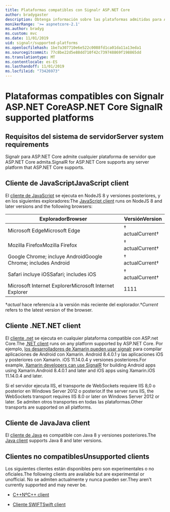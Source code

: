 ```yaml
---
title: Plataformas compatibles con Signalr ASP.NET Core
author: bradygaster
description: Obtenga información sobre las plataformas admitidas para ASP.NET Core Signalr.
monikerRange: '>= aspnetcore-2.1'
ms.author: bradyg
ms.custom: mvc
ms.date: 11/01/2019
uid: signalr/supported-platforms
ms.openlocfilehash: 1be7a307710e6e522c0088fd1ca01da11a13eda1
ms.sourcegitcommit: 77c8be22d5e88dd710f42c739748869f198865dd
ms.translationtype: MT
ms.contentlocale: es-ES
ms.lasthandoff: 11/01/2019
ms.locfileid: "73426973"
---
```

# <a name="aspnet-core-signalr-supported-platforms"></a><span data-ttu-id="40e39-103">Plataformas compatibles con Signalr ASP.NET Core</span><span class="sxs-lookup"><span data-stu-id="40e39-103">ASP.NET Core SignalR supported platforms</span></span>

## <a name="server-system-requirements"></a><span data-ttu-id="40e39-104">Requisitos del sistema de servidor</span><span class="sxs-lookup"><span data-stu-id="40e39-104">Server system requirements</span></span>

<span data-ttu-id="40e39-105">Signalr para ASP.NET Core admite cualquier plataforma de servidor que ASP.NET Core admita.</span><span class="sxs-lookup"><span data-stu-id="40e39-105">SignalR for ASP.NET Core supports any server platform that ASP.NET Core supports.</span></span>

## <a name="javascript-client"></a><span data-ttu-id="40e39-106">Cliente de JavaScript</span><span class="sxs-lookup"><span data-stu-id="40e39-106">JavaScript client</span></span>

<span data-ttu-id="40e39-107">El [cliente de JavaScript](https://www.npmjs.com/package/@aspnet/signalr) se ejecuta en NodeJS 8 y versiones posteriores, y en los siguientes exploradores:</span><span class="sxs-lookup"><span data-stu-id="40e39-107">The [JavaScript client](https://www.npmjs.com/package/@aspnet/signalr) runs on NodeJS 8 and later versions and the following browsers:</span></span>

| <span data-ttu-id="40e39-108">Explorador</span><span class="sxs-lookup"><span data-stu-id="40e39-108">Browser</span></span>                         | <span data-ttu-id="40e39-109">Versión</span><span class="sxs-lookup"><span data-stu-id="40e39-109">Version</span></span>         |
| ------------------------------- | --------------- |
| <span data-ttu-id="40e39-110">Microsoft Edge</span><span class="sxs-lookup"><span data-stu-id="40e39-110">Microsoft Edge</span></span>                  | <span data-ttu-id="40e39-111">&dagger; actual</span><span class="sxs-lookup"><span data-stu-id="40e39-111">Current&dagger;</span></span> |
| <span data-ttu-id="40e39-112">Mozilla Firefox</span><span class="sxs-lookup"><span data-stu-id="40e39-112">Mozilla Firefox</span></span>                 | <span data-ttu-id="40e39-113">&dagger; actual</span><span class="sxs-lookup"><span data-stu-id="40e39-113">Current&dagger;</span></span> |
| <span data-ttu-id="40e39-114">Google Chrome; incluye Android</span><span class="sxs-lookup"><span data-stu-id="40e39-114">Google Chrome; includes Android</span></span> | <span data-ttu-id="40e39-115">&dagger; actual</span><span class="sxs-lookup"><span data-stu-id="40e39-115">Current&dagger;</span></span> |
| <span data-ttu-id="40e39-116">Safari incluye iOS</span><span class="sxs-lookup"><span data-stu-id="40e39-116">Safari; includes iOS</span></span>            | <span data-ttu-id="40e39-117">&dagger; actual</span><span class="sxs-lookup"><span data-stu-id="40e39-117">Current&dagger;</span></span> |
| <span data-ttu-id="40e39-118">Microsoft Internet Explorer</span><span class="sxs-lookup"><span data-stu-id="40e39-118">Microsoft Internet Explorer</span></span>     | <span data-ttu-id="40e39-119">11</span><span class="sxs-lookup"><span data-stu-id="40e39-119">11</span></span>              |

<span data-ttu-id="40e39-120">&dagger;*actual* hace referencia a la versión más reciente del explorador.</span><span class="sxs-lookup"><span data-stu-id="40e39-120">&dagger;*Current* refers to the latest version of the browser.</span></span>

## <a name="net-client"></a><span data-ttu-id="40e39-121">Cliente .NET</span><span class="sxs-lookup"><span data-stu-id="40e39-121">.NET client</span></span>

<span data-ttu-id="40e39-122">El [cliente .net](https://www.nuget.org/packages/Microsoft.AspNetCore.SignalR/) se ejecuta en cualquier plataforma compatible con ASP.net Core.</span><span class="sxs-lookup"><span data-stu-id="40e39-122">The [.NET client](https://www.nuget.org/packages/Microsoft.AspNetCore.SignalR/) runs on any platform supported by ASP.NET Core.</span></span> <span data-ttu-id="40e39-123">Por ejemplo, [los desarrolladores de Xamarin pueden usar signalr](https://github.com/aspnet/Announcements/issues/305) para compilar aplicaciones de Android con Xamarin. Android 8.4.0.1 y las aplicaciones iOS y posteriores con Xamarin. iOS 11.14.0.4 y versiones posteriores.</span><span class="sxs-lookup"><span data-stu-id="40e39-123">For example, [Xamarin developers can use SignalR](https://github.com/aspnet/Announcements/issues/305) for building Android apps using Xamarin.Android 8.4.0.1 and later and iOS apps using Xamarin.iOS 11.14.0.4 and later.</span></span>

<span data-ttu-id="40e39-124">Si el servidor ejecuta IIS, el transporte de WebSockets requiere IIS 8,0 o posterior en Windows Server 2012 o posterior.</span><span class="sxs-lookup"><span data-stu-id="40e39-124">If the server runs IIS, the WebSockets transport requires IIS 8.0 or later on Windows Server 2012 or later.</span></span> <span data-ttu-id="40e39-125">Se admiten otros transportes en todas las plataformas.</span><span class="sxs-lookup"><span data-stu-id="40e39-125">Other transports are supported on all platforms.</span></span>

## <a name="java-client"></a><span data-ttu-id="40e39-126">Cliente de Java</span><span class="sxs-lookup"><span data-stu-id="40e39-126">Java client</span></span>

<span data-ttu-id="40e39-127">El [cliente de Java](https://search.maven.org/artifact/com.microsoft.aspnet/signalr) es compatible con Java 8 y versiones posteriores.</span><span class="sxs-lookup"><span data-stu-id="40e39-127">The [Java client](https://search.maven.org/artifact/com.microsoft.aspnet/signalr) supports Java 8 and later versions.</span></span>

## <a name="unsupported-clients"></a><span data-ttu-id="40e39-128">Clientes no compatibles</span><span class="sxs-lookup"><span data-stu-id="40e39-128">Unsupported clients</span></span>

<span data-ttu-id="40e39-129">Los siguientes clientes están disponibles pero son experimentales o no oficiales.</span><span class="sxs-lookup"><span data-stu-id="40e39-129">The following clients are available but are experimental or unofficial.</span></span> <span data-ttu-id="40e39-130">No se admiten actualmente y nunca pueden ser.</span><span class="sxs-lookup"><span data-stu-id="40e39-130">They aren't currently supported and may never be.</span></span>

* [<span data-ttu-id="40e39-131">C++Nº</span><span class="sxs-lookup"><span data-stu-id="40e39-131">C++ client</span></span>](https://github.com/aspnet/SignalR/tree/master/clients/cpp)

* [<span data-ttu-id="40e39-132">Cliente SWIFT</span><span class="sxs-lookup"><span data-stu-id="40e39-132">Swift client</span></span>](https://github.com/moozzyk/SignalR-Client-Swift)
